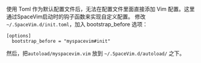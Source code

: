 
使用 Toml 作为默认配置文件后，无法在配置文件里面直接添加 Vim 配置。这里通过SpaceVim启动时的钩子函数来实现自定义配置。
修改 `~/.SpaceVim.d/init.toml`，加入 bootstrap_before 选项：

```
[options]
  bootstrap_before = "myspacevim#init"
```

然后，把`autoload/myspacevim.vim` 放到 `~/.SpaceVim.d/autoload/` 之下。

